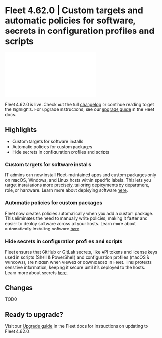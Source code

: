 # Fleet 4.62.0 | Custom targets and automatic policies for software, secrets in configuration profiles and scripts

<div purpose="embedded-content">
   <iframe src="TODO" frameborder="0" allowfullscreen></iframe>
</div>

Fleet 4.62.0 is live. Check out the full [changelog](https://github.com/fleetdm/fleet/releases/tag/fleet-v4.62.0) or continue reading to get the highlights.
For upgrade instructions, see our [upgrade guide](https://fleetdm.com/docs/deploying/upgrading-fleet) in the Fleet docs.

## Highlights
- Custom targets for software installs
- Automatic policies for custom packages
- Hide secrets in configuration profiles and scripts

### Custom targets for software installs

IT admins can now install Fleet-maintained apps and custom packages only on macOS, Windows, and Linux hosts within specific labels. This lets you target installations more precisely, tailoring deployments by department, role, or hardware. Learn more about deploying software [here](https://fleetdm.com/guides/deploy-software-packages).

### Automatic policies for custom packages

Fleet now creates policies automatically when you add a custom package. This eliminates the need to manually write policies, making it faster and easier to deploy software across all your hosts. Learn more about automatically installing software [here](https://fleetdm.com/guides/automatic-software-install-in-fleet).

### Hide secrets in configuration profiles and scripts

Fleet ensures that GitHub or GitLab secrets, like API tokens and license keys used in scripts (Shell & PowerShell) and configuration profiles (macOS & Windows), are hidden when viewed or downloaded in Fleet. This protects sensitive information, keeping it secure until it’s deployed to the hosts. Learn more about secrets [here](https://fleetdm.com/secret-variables).

## Changes

TODO

## Ready to upgrade?

Visit our [Upgrade guide](https://fleetdm.com/docs/deploying/upgrading-fleet) in the Fleet docs for instructions on updating to Fleet 4.62.0.

<meta name="category" value="releases">
<meta name="authorFullName" value="Noah Talerman">
<meta name="authorGitHubUsername" value="noahtalerman">
<meta name="publishedOn" value="2025-01-08">
<meta name="articleTitle" value="Fleet 4.62.0 | Custom targets and automatic policies for software, secrets in configuration profiles/scripts">
<meta name="articleImageUrl" value="../website/assets/images/articles/fleet-4.62.0-1600x900@2x.png">